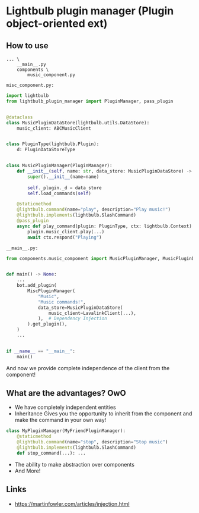 # Lightbulb plugin manager  (Plugin object-oriented ext)


## How to use
```
... \
    __main__.py
    components \ 
        music_component.py
```

`misc_component.py:`
```py
import lightbulb
from lightbulb_plugin_manager import PluginManager, pass_plugin


@dataclass
class MusicPluginDataStore(lightbulb.utils.DataStore):
    music_client: ABCMusicClient


class PluginType(lightbulb.Plugin):
    d: PluginDataStoreType


class MusicPluginManager(PluginManager):
    def __init__(self, name: str, data_store: MusicPluginDataStore) -> None:
        super().__init__(name=name)
        
        self._plugin._d = data_store
        self.load_commands(self)

    @staticmethod
    @lightbulb.command(name="play", description="Play music!")
    @lightbulb.implements(lightbulb.SlashCommand)
    @pass_plugin
    async def play_command(plugin: PluginType, ctx: lightbulb.Context) -> None:
        plugin.music_client.play(...)
        await ctx.respond("Playing")
```

`__main__.py:`
```py
from components.music_component import MusicPluginManager, MusicPluginDataStore


def main() -> None:
    ...
    bot.add_plugin(
        MiscPluginManager(
            "Music", 
            "Music commands!", 
            data_store=MusicPluginDataStore(
                music_client=LavalinkClient(...),
            ),  # Dependency Injection
        ).get_plugin(),
    )
    ...


if __name__ == "__main__":
    main()
```
And now we provide complete independence of the client from the component!

## What are the advantages? OwO

* We have completely independent entities
* Inheritance
Gives you the opportunity to inherit from the component and make the command in your own way!
```py
class MyPluginManager(MyFriendPluginManager):
    @staticmethod
    @lightbulb.command(name="stop", description="Stop music")
    @lightbulb.implements(lightbulb.SlashCommand)
    def stop_command(...): ...
```
* The ability to make abstraction over components
* And More!

## Links
* https://martinfowler.com/articles/injection.html
